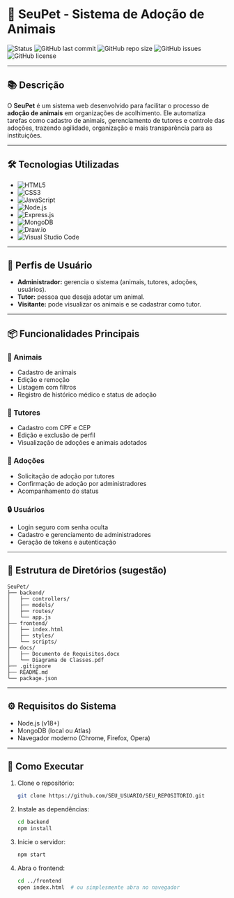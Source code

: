 # 🐾 SeuPet - Sistema de Adoção de Animais

![Status](https://img.shields.io/badge/status-em%20desenvolvimento-yellow)
![GitHub last commit](https://img.shields.io/github/last-commit/SEU_USUARIO/SEU_REPOSITORIO)
![GitHub repo size](https://img.shields.io/github/repo-size/SEU_USUARIO/SEU_REPOSITORIO)
![GitHub issues](https://img.shields.io/github/issues/SEU_USUARIO/SEU_REPOSITORIO)
![GitHub license](https://img.shields.io/github/license/SEU_USUARIO/SEU_REPOSITORIO)

---

## 📚 Descrição

O **SeuPet** é um sistema web desenvolvido para facilitar o processo de **adoção de animais** em organizações de acolhimento. Ele automatiza tarefas como cadastro de animais, gerenciamento de tutores e controle das adoções, trazendo agilidade, organização e mais transparência para as instituições.

---

## 🛠️ Tecnologias Utilizadas

- ![HTML5](https://img.shields.io/badge/HTML5-E34F26?logo=html5&logoColor=white)
- ![CSS3](https://img.shields.io/badge/CSS3-1572B6?logo=css3&logoColor=white)
- ![JavaScript](https://img.shields.io/badge/JavaScript-F7DF1E?logo=javascript&logoColor=black)
- ![Node.js](https://img.shields.io/badge/Node.js-339933?logo=node.js&logoColor=white)
- ![Express.js](https://img.shields.io/badge/Express.js-000000?logo=express&logoColor=white)
- ![MongoDB](https://img.shields.io/badge/MongoDB-47A248?logo=mongodb&logoColor=white)
- ![Draw.io](https://img.shields.io/badge/Draw.io-FF8800?logo=diagrams.net&logoColor=white)
- ![Visual Studio Code](https://img.shields.io/badge/VS%20Code-007ACC?logo=visual-studio-code&logoColor=white)

---

## 👤 Perfis de Usuário

- **Administrador:** gerencia o sistema (animais, tutores, adoções, usuários).
- **Tutor:** pessoa que deseja adotar um animal.
- **Visitante:** pode visualizar os animais e se cadastrar como tutor.

---

## 📦 Funcionalidades Principais

### 🐶 Animais
- Cadastro de animais
- Edição e remoção
- Listagem com filtros
- Registro de histórico médico e status de adoção

### 👤 Tutores
- Cadastro com CPF e CEP
- Edição e exclusão de perfil
- Visualização de adoções e animais adotados

### 📑 Adoções
- Solicitação de adoção por tutores
- Confirmação de adoção por administradores
- Acompanhamento do status

### 🔒 Usuários
- Login seguro com senha oculta
- Cadastro e gerenciamento de administradores
- Geração de tokens e autenticação

---

## 📁 Estrutura de Diretórios (sugestão)

```
SeuPet/
├── backend/
│   ├── controllers/
│   ├── models/
│   ├── routes/
│   └── app.js
├── frontend/
│   ├── index.html
│   ├── styles/
│   └── scripts/
├── docs/
│   ├── Documento de Requisitos.docx
│   └── Diagrama de Classes.pdf
├── .gitignore
├── README.md
└── package.json
```

---

## ⚙️ Requisitos do Sistema

- Node.js (v18+)
- MongoDB (local ou Atlas)
- Navegador moderno (Chrome, Firefox, Opera)

---

## 🚀 Como Executar

1. Clone o repositório:
   ```bash
   git clone https://github.com/SEU_USUARIO/SEU_REPOSITORIO.git
   ```

2. Instale as dependências:
   ```bash
   cd backend
   npm install
   ```

3. Inicie o servidor:
   ```bash
   npm start
   ```

4. Abra o frontend:
   ```bash
   cd ../frontend
   open index.html  # ou simplesmente abra no navegador
   ```
